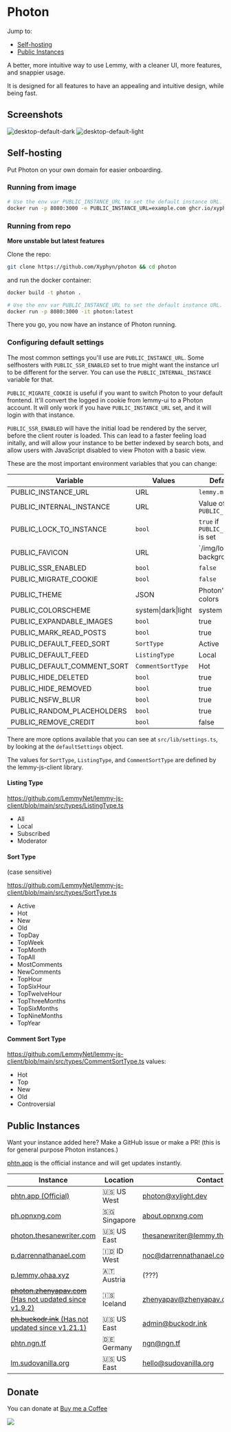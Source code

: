 # Photon

Jump to:

- [Self-hosting](#self-hosting)
- [Public Instances](#public-instances)

A better, more intuitive way to use Lemmy, with a cleaner UI, more features, and snappier usage.

It is designed for all features to have an appealing and intuitive design, while being fast.

## Screenshots

![desktop-default-dark](https://github.com/user-attachments/assets/4abda138-427a-48b3-8741-0f3ca3510fd0)
![desktop-default-light](https://github.com/user-attachments/assets/8356d7eb-16c6-4bd8-ba9a-6d227370ddb0)

## Self-hosting

Put Photon on your own domain for easier onboarding.

### Running from image

```sh
# Use the env var PUBLIC_INSTANCE_URL to set the default instance URL.
docker run -p 8080:3000 -e PUBLIC_INSTANCE_URL=example.com ghcr.io/xyphyn/photon:latest
```

### Running from repo

**More unstable but latest features**

Clone the repo:

```sh
git clone https://github.com/Xyphyn/photon && cd photon
```

and run the docker container:

```sh
docker build -t photon .

# Use the env var PUBLIC_INSTANCE_URL to set the default instance URL.
docker run -p 8080:3000 -it photon:latest
```

There you go, you now have an instance of Photon running.

### Configuring default settings

The most common settings you'll use are `PUBLIC_INSTANCE_URL`. Some selfhosters with `PUBLIC_SSR_ENABLED` set to true might want the instance url to be different for the server. You can use the `PUBLIC_INTERNAL_INSTANCE` variable for that.

`PUBLIC_MIGRATE_COOKIE` is useful if you want to switch Photon to your default frontend. It'll convert the logged in cookie from lemmy-ui to a Photon account. It will only work if you have `PUBLIC_INSTANCE_URL` set, and it will login with that instance.

`PUBLIC_SSR_ENABLED` will have the initial load be rendered by the server, before the client router is loaded. This can lead to a faster feeling load initally, and will allow your instance to be better indexed by search bots, and allow users with JavaScript disabled to view Photon with a basic view.

These are the most important environment variables that you can change:

| Variable                    | Values              | Default Value                          |
| --------------------------- | ------------------- | -------------------------------------- |
| PUBLIC_INSTANCE_URL         | URL                 | `lemmy.ml`                             |
| PUBLIC_INTERNAL_INSTANCE    | URL                 | Value of `PUBLIC_INSTANCE_URL`         |
| PUBLIC_LOCK_TO_INSTANCE     | `bool`              | `true` if `PUBLIC_INSTANCE_URL` is set |
| PUBLIC_FAVICON              | URL                 | `/img/logo-background.svg              |
| PUBLIC_SSR_ENABLED          | `bool`              | `false`                                |
| PUBLIC_MIGRATE_COOKIE       | `bool`              | `false`                                |
| PUBLIC_THEME                | JSON                | Photon's default colors                |
| PUBLIC_COLORSCHEME          | system\|dark\|light | system                                 |
| PUBLIC_EXPANDABLE_IMAGES    | `bool`              | true                                   |
| PUBLIC_MARK_READ_POSTS      | `bool`              | true                                   |
| PUBLIC_DEFAULT_FEED_SORT    | `SortType`          | Active                                 |
| PUBLIC_DEFAULT_FEED         | `ListingType`       | Local                                  |
| PUBLIC_DEFAULT_COMMENT_SORT | `CommentSortType`   | Hot                                    |
| PUBLIC_HIDE_DELETED         | `bool`              | true                                   |
| PUBLIC_HIDE_REMOVED         | `bool`              | true                                   |
| PUBLIC_NSFW_BLUR            | `bool`              | true                                   |
| PUBLIC_RANDOM_PLACEHOLDERS  | `bool`              | true                                   |
| PUBLIC_REMOVE_CREDIT        | `bool`              | false                                  |

There are more options available that you can see at `src/lib/settings.ts`, by looking at the `defaultSettings` object.

The values for `SortType`, `ListingType`, and `CommentSortType` are defined by the lemmy-js-client library.

#### Listing Type

https://github.com/LemmyNet/lemmy-js-client/blob/main/src/types/ListingType.ts

- All
- Local
- Subscribed
- Moderator

#### Sort Type

(case sensitive)

https://github.com/LemmyNet/lemmy-js-client/blob/main/src/types/SortType.ts

- Active
- Hot
- New
- Old
- TopDay
- TopWeek
- TopMonth
- TopAll
- MostComments
- NewComments
- TopHour
- TopSixHour
- TopTwelveHour
- TopThreeMonths
- TopSixMonths
- TopNineMonths
- TopYear

#### Comment Sort Type

https://github.com/LemmyNet/lemmy-js-client/blob/main/src/types/CommentSortType.ts
values:

- Hot
- Top
- New
- Old
- Controversial

## Public Instances

Want your instance added here? Make a GitHub issue or make a PR! (this is for general purpose Photon instances.)

[phtn.app](https://phtn.app) is the official instance and will get updates instantly.

| Instance                                                                                | Location       | Contact                                                                               |
| --------------------------------------------------------------------------------------- | -------------- | ------------------------------------------------------------------------------------- |
| [phtn.app (Official)](https://phtn.app)                                                 | 🇺🇸 US West   | [photon@xylight.dev](mailto:photon@xylight.dev)                                       |
| [ph.opnxng.com](https://ph.opnxng.com)                                                  | 🇸🇬 Singapore | [about.opnxng.com](https://about.opnxng.com)                                          |
| [photon.thesanewriter.com](https://photon.thesanewriter.com)                            | 🇺🇸 US East   | [thesanewriter@lemmy.thesanewriter.com](mailto:thesanewriter@lemmy.thesanewriter.com) |
| [p.darrennathanael.com](https://p.darrennathanael.com)                                  | 🇮🇩 ID West   | [noc@darrennathanael.com](mailto:noc@darrennathanael.com)                             |
| [p.lemmy.ohaa.xyz](https://p.lemmy.ohaa.xyz)                                            | 🇦🇹 Austria   | (???)                                                                                 |
| [~~photon.zhenyapav.com~~ (Has not updated since v1.9.2)](https://photon.zhenyapav.com) | 🇮🇸 Iceland   | [zhenyapav@zhenyapav.com](mailto:zhenyapav@zhenyapav.com)                             |
| [~~ph.buckodr.ink~~ (Has not updated since v1.21.1)](https://ph.buckodr.ink)            | 🇺🇸 US East   | [admin@buckodr.ink](mailto:admin@buckodr.ink)                                         |
| [phtn.ngn.tf](https://phtn.ngn.tf)                                                      | 🇩🇪 Germany   | [ngn@ngn.tf](mailto:ngn@ngn.tf)                                                       |
| [lm.sudovanilla.org](https://lm.sudovanilla.org)                                        | 🇺🇸 US East   | [hello@sudovanilla.org](mailto:hello@sudovanilla.org)                                 |

## Donate

You can donate at [Buy me a Coffee](https://buymeacoffee.com/xylight)

<a href="https://www.buymeacoffee.com/xylight"><img src="https://img.buymeacoffee.com/button-api/?text=Buy me a coffee&emoji=&slug=xylight&button_colour=FFDD00&font_colour=000000&font_family=Poppins&outline_colour=000000&coffee_colour=ffffff" /></a>
